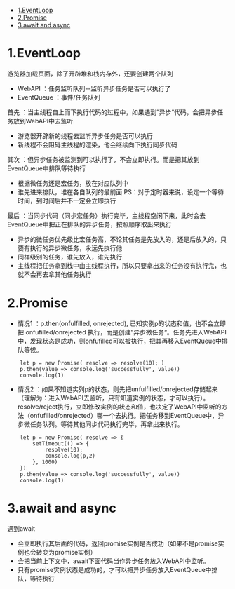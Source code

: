 - [1.EventLoop](#1eventloop)
- [2.Promise](#2promise)
- [3.await and async](#3await-and-async)
# 1.EventLoop
游览器加载页面，除了开辟堆和栈内存外，还要创建两个队列
  + WebAPI ：任务监听队列--监听异步任务是否可以执行了
  + EventQueue ：事件/任务队列

首先 ：当主线程自上而下执行代码的过程中，如果遇到”异步“代码，会把异步任务放到WebAPI中去监听
  + 游览器开辟新的线程去监听异步任务是否可以执行
  + 新线程不会阻碍主线程的渲染，他会继续向下执行同步代码

其次 ：但异步任务被监测到可以执行了，不会立即执行。而是把其放到EventQueue中排队等待执行
  + 根据微任务还是宏任务，放在对应队列中
  + 谁先进来排队，堆在各自队列的最前面
    PS：对于定时器来说，设定一个等待时间，到时间后并不一定会立即执行

最后 ：当同步代码（同步宏任务）执行完毕，主线程空闲下来，此时会去EventQueue中把正在排队的异步任务，按照顺序取出来执行
  + 异步的微任务优先级比宏任务高，不论其任务是先放入的，还是后放入的，只要有执行的异步微任务，永远先执行他
  + 同样级别的任务，谁先放入，谁先执行
  + 主线程把任务拿到栈中由主线程执行，所以只要拿出来的任务没有执行完，也就不会再去拿其他任务执行

# 2.Promise
+ 情况1 ：p.then(onfulfilled, onrejected), 已知实例p的状态和值，也不会立即把 onfufilled/onrejected 执行，而是创建”异步微任务“。任务先进入WebAPI中，发现状态是成功，则onfufilled可以被执行，把其再移入EventQueue中排队等候。
```
    let p = new Promise( resolve => resolve(10); )
    p.then(value => console.log('successfully', value))
    console.log(1)
```

+ 情况2 ：如果不知道实列p的状态，则先把unfulfilled/onrejected存储起来（理解为：进入WebAPI去监听，只有知道实例的状态，才可以执行）。resolve/reject执行，立即修改实例的状态和值，也决定了WebAPI中监听的方法（onfufilled/onrejected）哪一个去执行。把任务移到EventQueue中，异步微任务队列。等待其他同步代码执行完毕，再拿出来执行。
```
    let p = new Promise( resolve => {
        setTimeout(() => {
            resolve(10);
            console.log(p,2)
        }, 1000)
    })
    p.then(value => console.log('successfully', value))
    console.log(1)
```
# 3.await and async
  遇到await
  + 会立即执行其后面的代码，返回promise实例是否成功（如果不是promise实例也会转变为promise实例）
  + 会把当前上下文中，await下面代码当作异步任务放入WebAPI中监听。
  + 只有promise实例状态是成功的，才可以把异步任务放入EventQueue中排队，等待执行

